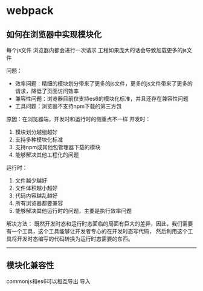 # webpack

## 如何在浏览器中实现模块化

每个js文件 浏览器内都会进行一次请求 工程如果庞大的话会导致加载更多的js文件

问题：
- 效率问题：精细的模块划分带来了更多的js文件，更多的js文件带来了更多的请求，降低了页面访问效率
- 兼容性问题：浏览器目前仅支持es6的模块化标准，并且还存在兼容性问题
- 工具问题：浏览器不支持npm下载的第三方包

原因：在浏览器端，开发时和运行时的侧重点不一样
开发时：

1. 模块划分越细越好
2. 支持多种模块化标准
3. 支持npm或其他包管理器下载的模块
4. 能够解决其他工程化的问题

运行时：

1. 文件越少越好
2. 文件体积越小越好
3. 代码内容越乱越好
4. 所有浏览器都要兼容
5. 能够解决其他运行时的问题，主要是执行效率问题


解决方法：
既然开发时态和运行时态面临的局面有巨大的差异，因此，我们需要有一个工具，这个工具能够让开发者专心的在开发时态写代码，
然后利用这个工具将开发时态编写的代码转换为运行时态需要的东西。

---

## 模块化兼容性 

commonjs和es6可以相互导出 导入
